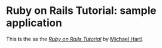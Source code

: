# Ruby on Rails Tutorial: sample application

This is the sa
the [*Ruby on Rails Tutorial*](http://railstutorial.org/)
by [Michael Hartl](http://michaelhartl.com/).
